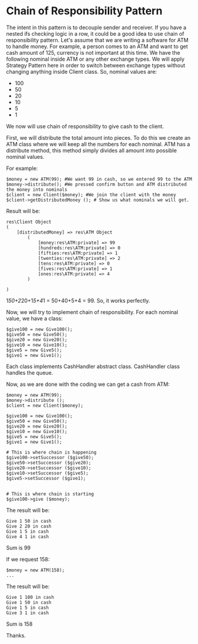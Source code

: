 # Chain of Responsibility Pattern

The intent in this pattern is to decouple sender and receiver. If you have a nested
ifs checking logic in a row, it could be a good idea to use chain of responsibility
pattern. Let's assume that we are writing a software for ATM to handle money.
For example, a person comes to an ATM and want to get cash amount of 125, currency
is not important at this time. We have the following nominal inside ATM or any other 
exchange types. We will apply Strategy Pattern here in order to switch between exchange types
without changing anything inside Client class. So, nominal values are:

- 100
- 50
- 20
- 10
- 5
- 1

We now will use chain of responsibility to give cash to the client.

First, we will distribute the total amount into pieces. To do this we create an ATM class 
where we will keep all the numbers for each nominal. ATM has a distribute method, 
this method simply divides all amount into possible nominal values. 

 For example:

    $money = new ATM(99); #We want 99 in cash, so we entered 99 to the ATM
    $money->distribute(); #We pressed confirm button and ATM distributed the money into nominals
    $client = new Client($money); #We join the client with the money
    $client->getDistributedMoney (); # Show us what nominals we will get.
Result will be:

    res\Client Object
    (
        [distributedMoney] => res\ATM Object
            (
                [money:res\ATM:private] => 99
                [hundreds:res\ATM:private] => 0
                [fifties:res\ATM:private] => 1
                [twenties:res\ATM:private] => 2
                [tens:res\ATM:private] => 0
                [fives:res\ATM:private] => 1
                [ones:res\ATM:private] => 4
            )
    
    )

1*50+2*20+1*5+4*1 = 50+40+5+4 = 99. So, it works perfectly.

Now, we will try to implement chain of responsibility. For each nominal value, we have a class:

    $give100 = new Give100();
    $give50 = new Give50();
    $give20 = new Give20();
    $give10 = new Give10();
    $give5 = new Give5();
    $give1 = new Give1();

Each class implements CashHandler abstract class. CashHandler class handles the queue.

Now, as we are done with the coding we can get a cash from ATM:

    $money = new ATM(99);
    $money->distribute ();
    $client = new Client($money);
    
    $give100 = new Give100();
    $give50 = new Give50();
    $give20 = new Give20();
    $give10 = new Give10();
    $give5 = new Give5();
    $give1 = new Give1();
    
    # This is where chain is happening
    $give100->setSuccessor ($give50);
    $give50->setSuccessor ($give20);
    $give20->setSuccessor ($give10);
    $give10->setSuccessor ($give5);
    $give5->setSuccessor ($give1);
    
    
    # This is where chain is starting
    $give100->give ($money);

The result will be:

    Give 1 50 in cash 
    Give 2 20 in cash 
    Give 1 5 in cash 
    Give 4 1 in cash

Sum is 99

If we request 158:
    
    $money = new ATM(158);
    ...

The result will be:

    Give 1 100 in cash 
    Give 1 50 in cash 
    Give 1 5 in cash 
    Give 3 1 in cash 
    
Sum is 158

Thanks.

